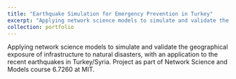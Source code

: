 ```yaml
---
title: "Earthquake Simulation for Emergency Prevention in Turkey"
excerpt: "Applying network science models to simulate and validate the geographical exposure of infrastructure to natural disasters, with an application to the recent earthquakes in Turkey/Syria. Project as part of the Network Science and Models course 6.7260 at MIT. <br/><img width='660' height='415' src='/images/earthquakes.png'>"
collection: portfolio
---
```


Applying network science models to simulate and validate the geographical exposure of infrastructure to natural disasters, with an application to the recent earthquakes in Turkey/Syria. Project as part of Network Science and Models course 6.7260 at MIT.